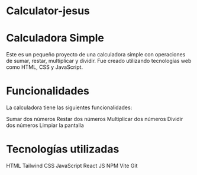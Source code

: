 # Calculator-jesus

# Calculadora Simple
Este es un pequeño proyecto de una calculadora simple con operaciones de sumar, restar, multiplicar y dividir. Fue creado utilizando tecnologías web como HTML, CSS y JavaScript.

# Funcionalidades
La calculadora tiene las siguientes funcionalidades:

Sumar dos números
Restar dos números
Multiplicar dos números
Dividir dos números
Limpiar la pantalla

# Tecnologías utilizadas
HTML
Tailwind CSS
JavaScript
React JS
NPM
Vite
Git
